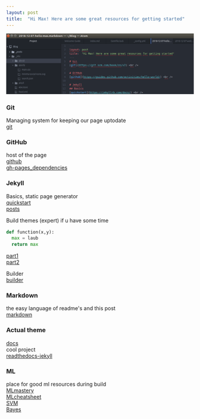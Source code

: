 ```yaml
---
layout: post
title:  "Hi Max! Here are some great resources for getting started"
---
```

![My helpful screenshot](/assets/screenshot.png)

### Git
Managing system for keeping our page uptodate <br />
[git](https://git-scm.com/book/en/v2) <br />

### GitHub
host of the page <br />
[github](https://guides.github.com/activities/hello-world/) <br />
[gh-pages_dependencies](https://pages.github.com/versions/) <br />

### Jekyll
Basics, static page generator<br />
[quickstart](https://jekyllrb.com/docs/) <br />
[posts](https://jekyllrb.com/docs/posts/) <br />

Build themes (expert) if u have some time <br />
```python
def function(x,y):
  max = laub
  return max
```
[part1](https://www.siteleaf.com/blog/making-your-first-jekyll-theme-part-1/) <br />
[part2](https://www.siteleaf.com/blog/making-your-first-jekyll-theme-part-2/) <br />

Builder <br />
[builder](https://help.dreamhost.com/hc/en-us/articles/115001070131-Using-Bundler-to-install-Ruby-gems) <br />

### Markdown
the easy language of readme's and this post <br />
[markdown](https://www.markdowntutorial.com/) <br />

### Actual theme
[docs](https://github.com/aksakalli/jekyll-doc-theme/issues/21)<br />
cool project <br />
[readthedocs-jekyll](https://github.com/pawamoy/jekyll-readthedocs) <br />

### ML
place for good ml resources during build <br />
[MLmastery](https://machinelearningmastery.com/) <br />
[MLcheatsheet](https://ml-cheatsheet.readthedocs.io/en/latest/) <br />
[SVM](https://www.svm-tutorial.com/) <br />
[Bayes](https://dzone.com/articles/naive-bayes-tutorial-naive-bayes-classifier-in-pyt/) <br />
